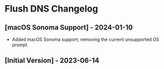 # Flush DNS Changelog

## [macOS Sonoma Support] - 2024-01-10

- Added macOS Sonoma support, removing the current unsupported OS prompt.

## [Initial Version] - 2023-06-14
